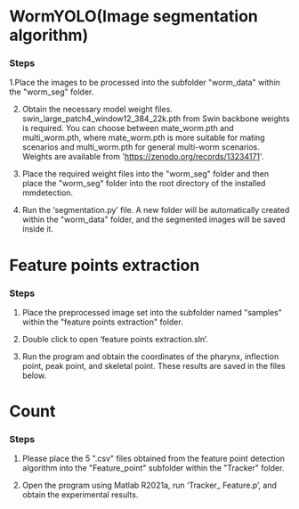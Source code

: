 # WormYOLO(Image segmentation algorithm)
### Steps

1.Place the images to be processed into the subfolder "worm_data" within the "worm_seg" folder.

2. Obtain the necessary model weight files. 
swin_large_patch4_window12_384_22k.pth from Swin backbone weights is required. You can choose between mate_worm.pth and multi_worm.pth, where mate_worm.pth is more suitable for mating scenarios and multi_worm.pth for general multi-worm scenarios. Weights are available from 'https://zenodo.org/records/13234171'.

3. Place the required weight files into the "worm_seg" folder and then place the "worm_seg" folder into the root directory of the installed mmdetection.

4. Run the ‘segmentation.py’ file. A new folder will be automatically created within the "worm_data" folder, and the segmented images will be saved inside it.

# Feature points extraction
### Steps
1. Place the preprocessed image set into the subfolder named "samples" within the "feature points extraction" folder.

2. Double click to open ‘feature points extraction.sln’.

3. Run the program and obtain the coordinates of the pharynx, inflection point, peak point, and skeletal point. These results are saved in the files below.

# Count
### Steps
1. Please place the 5 ".csv" files obtained from the feature point detection algorithm into the "Feature_point" subfolder within the "Tracker" folder.

2. Open the program using Matlab R2021a, run ‘Tracker_ Feature.p’, and obtain the experimental results.




